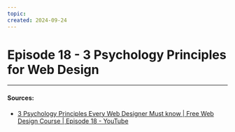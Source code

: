 ```yaml
---
topic: 
created: 2024-09-24
---
```


# Episode 18 - 3 Psychology Principles for Web Design




___

#### Sources:
- [3 Psychology Principles Every Web Designer Must know | Free Web Design Course | Episode 18 - YouTube](https://www.youtube.com/watch?v=fqDTN24HQqg&list=PLXC_gcsKLD6n7p6tHPBxsKjN5hA_quaPI&index=19)
